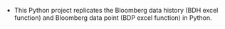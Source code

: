 - This Python project replicates the Bloomberg data history (BDH excel function) and Bloomberg data point (BDP excel function) in Python.
